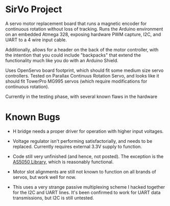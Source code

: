 SirVo Project
=============

A servo motor replacement board that runs a magnetic encoder for continuous rotation without loss of tracking. Runs the Arduino environment on an embedded Atmega 328, exposing hardware PWM capture, I2C, and UART to a 4 wire input cable.

Additionally, allows for a header on the back of the motor controller, with the intention that you could include "backpacks" that extend the functionality much like you do with an Arduino Shield. 

Uses OpenServo board footprint, which should fit some medium size servo controllers. Tested on Parallax Continuus Rotation Servo, and looks like it should fit TowerPro MG995 servos (which require modifications for continuous rotation).

Currently in the testing phase, with several known flaws in the hardware


Known Bugs
============

- H bridge needs a proper driver for operation with higher input voltages. 

- Voltage regulator isn't performing satisfactorially, and needs to be replaced. Currently requires external 3.3V supply to function.

- Code still very unfinished (and hence, not posted). The exception is the [AS5050 Library](https://github.com/tekdemo/AS5050), which is reasonably functional.

- Motor slot alignments are still not known to function on all brands of servos, but work well for now.

- This uses a very strange passive multiplexing scheme I hacked together for the I2C and UART lines. It's been confirmed to work for UART data transmissions, but I2C is still untested. 







